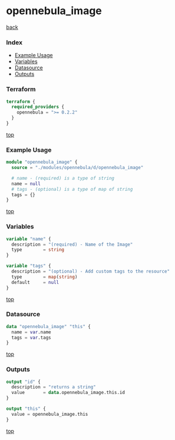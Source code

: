 # opennebula_image

[back](../opennebula.md)

### Index

- [Example Usage](#example-usage)
- [Variables](#variables)
- [Datasource](#datasource)
- [Outputs](#outputs)

### Terraform

```terraform
terraform {
  required_providers {
    opennebula = ">= 0.2.2"
  }
}
```

[top](#index)

### Example Usage

```terraform
module "opennebula_image" {
  source = "./modules/opennebula/d/opennebula_image"

  # name - (required) is a type of string
  name = null
  # tags - (optional) is a type of map of string
  tags = {}
}
```

[top](#index)

### Variables

```terraform
variable "name" {
  description = "(required) - Name of the Image"
  type        = string
}

variable "tags" {
  description = "(optional) - Add custom tags to the resource"
  type        = map(string)
  default     = null
}
```

[top](#index)

### Datasource

```terraform
data "opennebula_image" "this" {
  name = var.name
  tags = var.tags
}
```

[top](#index)

### Outputs

```terraform
output "id" {
  description = "returns a string"
  value       = data.opennebula_image.this.id
}

output "this" {
  value = opennebula_image.this
}
```

[top](#index)